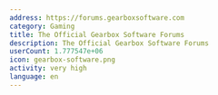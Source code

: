 ```yaml
---
address: https://forums.gearboxsoftware.com
category: Gaming
title: The Official Gearbox Software Forums
description: The Official Gearbox Software Forums
userCount: 1.777547e+06
icon: gearbox-software.png
activity: very high
language: en
---
```

